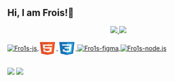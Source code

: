 ## Hi, I am Frois!🌙
<div align="center">
  <a href="https://github.com/Fro1s">
  <img height="150em" src="https://github-readme-stats.vercel.app/api?username=Fro1s&show_icons=true&theme=dark&border_radius=8%"/>
  <img height="150em" src="https://github-readme-stats.vercel.app/api/top-langs/?username=Fro1s&layout=compact&langs_count=8&theme=dark&border_radius=8%"/>
</div>
  
  <div style="display: inline_block"><br>
  <img align="center" alt="Fro1s-js" height="30" width="40" src="https://cdn.jsdelivr.net/gh/devicons/devicon/icons/javascript/javascript-original.svg" />
  <img align="center" alt="Fro1s-HTML" height="30" width="40" src="https://raw.githubusercontent.com/devicons/devicon/master/icons/html5/html5-original.svg" />
  <img align="center" alt="Fro1s-CSS" height="30" width="40" src="https://raw.githubusercontent.com/devicons/devicon/master/icons/css3/css3-original.svg" />
  <img align="center" alt="Fro1s-figma" height="30" width="40" src="https://cdn.jsdelivr.net/gh/devicons/devicon/icons/figma/figma-original.svg" />
  <img align="center" alt="Fro1s-node.js" height="30" width="40" src="https://cdn.jsdelivr.net/gh/devicons/devicon/icons/nodejs/nodejs-original.svg" />
  
    
</div>
  
  ## 
  
<div> 
    <a href="https://www.instagram.com/Froiss_/" target="_blank"><img src="https://img.shields.io/badge/-Instagram-%23E4405F?style=for-the-badge&logo=instagram&logoColor=white" target="_blank"></a>
  <a href="https:https://www.linkedin.com/in/matheus-frois-0b9b15234/" target="_blank"><img src="https://img.shields.io/badge/-LinkedIn-%230077B5?style=for-the-badge&logo=linkedin&logoColor=white" target="_blank"></a>  
    
  
  ##

